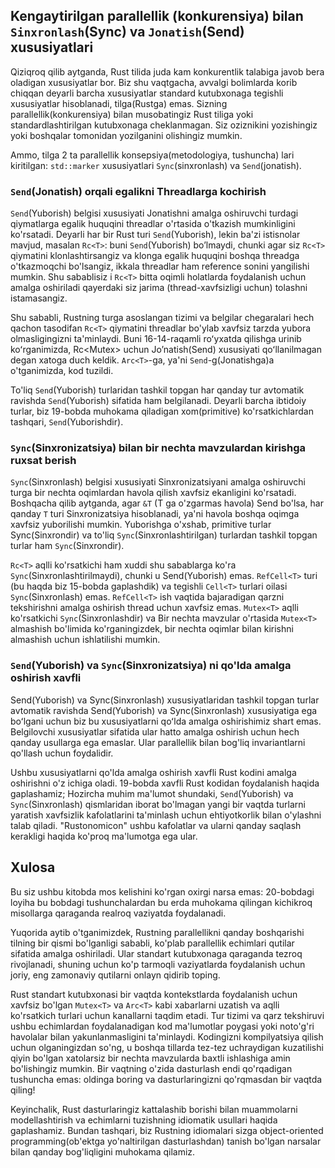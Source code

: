 ## Kengaytirilgan parallellik (konkurensiya) bilan `Sinxronlash`(Sync) va  `Jonatish`(Send) xususiyatlari

Qiziqroq qilib aytganda, Rust tilida juda kam konkurentlik talabiga javob bera oladigan xususiyatlar bor. Biz shu vaqtgacha, avvalgi bolimlarda korib
chiqqan deyarli barcha xususiyatlar standard kutubxonaga tegishli xususiyatlar hisoblanadi, tilga(Rustga) emas. Sizning parallellik(konkurensiya) bilan
musobatingiz Rust tiliga yoki standardlashtirilgan kutubxonaga cheklanmagan. Siz oziznikini yozishingiz yoki boshqalar tomonidan yozilganini olishingiz
mumkin.

Ammo, tilga 2 ta parallellik konsepsiya(metodologiya, tushuncha) lari kiritilgan:
`std::marker`  xususiyatlari `Sync`(sinxronlash) va `Send`(jonatish).

### `Send`(Jonatish) orqali egalikni Threadlarga kochirish

`Send`(Yuborish) belgisi xususiyati Jonatishni amalga oshiruvchi turdagi qiymatlarga egalik huquqini threadlar o'rtasida o'tkazish mumkinligini
ko'rsatadi. Deyarli har bir Rust turi `Send`(Yuborish), lekin ba'zi istisnolar mavjud, masalan `Rc<T>`: buni `Send`(Yuborish) bo’lmaydi, chunki agar siz
`Rc<T>` qiymatini klonlashtirsangiz va klonga egalik huquqini boshqa threadga o'tkazmoqchi bo'lsangiz, ikkala threadlar ham reference sonini yangilishi
mumkin. Shu sabablisiz i `Rc<T>`  bitta oqimli holatlarda foydalanish uchun amalga oshiriladi qayerdaki siz jarima (thread-xavfsizligi uchun) tolashni
istamasangiz.

Shu sababli, Rustning turga asoslangan tizimi va belgilar chegaralari hech qachon tasodifan `Rc<T>` qiymatini threadlar bo'ylab xavfsiz tarzda yubora
olmasligingizni ta'minlaydi. Buni 16-14-raqamli roʻyxatda qilishga urinib koʻrganimizda, Rc<Mutex<i32>> uchun Jo’natish(Send)  xususiyati qoʻllanilmagan
degan xatoga duch keldik. `Arc<T>`-ga, ya'ni `Send`-g(Jonatishga)a o'tganimizda, kod tuzildi.

To'liq `Send`(Yuborish) turlaridan tashkil topgan har qanday tur avtomatik ravishda `Send`(Yuborish) sifatida ham belgilanadi. Deyarli barcha ibtidoiy
turlar, biz 19-bobda muhokama qiladigan xom(primitive) ko'rsatkichlardan tashqari, `Send`(Yuborishdir).

### `Sync`(Sinxronizatsiya) bilan bir nechta mavzulardan kirishga ruxsat berish

`Sync`(Sinxronlash) belgisi xususiyati Sinxronizatsiyani amalga oshiruvchi turga bir nechta oqimlardan havola qilish xavfsiz ekanligini ko'rsatadi.
Boshqacha qilib aytganda, agar `&T` (T ga o'zgarmas havola) Send bo'lsa, har qanday `T` turi Sinxronizatsiya hisoblanadi, ya'ni havola boshqa oqimga
xavfsiz yuborilishi mumkin. Yuborishga o'xshab, primitive turlar Sync(Sinxrondir) va to'liq `Sync`(Sinxronlashtirilgan) turlardan tashkil topgan turlar
ham `Sync`(Sinxrondir).

`Rc<T>` aqlli ko'rsatkichi ham xuddi shu sabablarga ko'ra `Sync`(Sinxronlashtirilmaydi), chunki u Send(Yuborish) emas. `RefCell<T>` turi (bu haqda biz
15-bobda gaplashdik) va tegishli `Cell<T>` turlari oilasi `Sync`(Sinxronlash) emas. `RefCell<T>` ish vaqtida bajaradigan qarzni tekshirishni amalga
oshirish thread uchun xavfsiz emas. `Mutex<T>` aqlli ko'rsatkichi `Sync`(Sinxronlashdir) va Bir nechta mavzular o'rtasida `Mutex<T>` almashish bo'limida
ko'rganingizdek, bir nechta oqimlar bilan kirishni almashish uchun ishlatilishi mumkin.

### `Send`(Yuborish) va `Sync`(Sinxronizatsiya) ni qo'lda amalga oshirish xavfli

Send(Yuborish) va Sync(Sinxronlash) xususiyatlaridan tashkil topgan turlar avtomatik ravishda Send(Yuborish) va Sync(Sinxronlash) xususiyatiga ega
boʻlgani uchun biz bu xususiyatlarni qoʻlda amalga oshirishimiz shart emas. Belgilovchi xususiyatlar sifatida ular hatto amalga oshirish uchun hech
qanday usullarga ega emaslar. Ular parallellik bilan bog'liq invariantlarni qo'llash uchun foydalidir.

Ushbu xususiyatlarni qo'lda amalga oshirish xavfli Rust kodini amalga oshirishni o'z ichiga oladi. 19-bobda xavfli Rust kodidan foydalanish haqida
gaplashamiz; Hozircha muhim ma'lumot shundaki, `Send`(Yuborish) va `Sync`(Sinxronlash) qismlaridan iborat bo'lmagan yangi bir vaqtda turlarni yaratish
xavfsizlik kafolatlarini ta'minlash uchun ehtiyotkorlik bilan o'ylashni talab qiladi. "Rustonomicon" ushbu kafolatlar va ularni qanday saqlash kerakligi
haqida ko'proq ma'lumotga ega ular.

## Xulosa

Bu siz ushbu kitobda mos kelishini ko'rgan oxirgi narsa emas: 20-bobdagi loyiha bu bobdagi tushunchalardan bu erda muhokama qilingan kichikroq misollarga
qaraganda realroq vaziyatda foydalanadi.

Yuqorida aytib o'tganimizdek, Rustning parallellikni qanday boshqarishi tilning bir qismi bo'lganligi sababli, ko'plab parallellik echimlari qutilar
sifatida amalga oshiriladi. Ular standart kutubxonaga qaraganda tezroq rivojlanadi, shuning uchun ko'p tarmoqli vaziyatlarda foydalanish uchun joriy, eng
zamonaviy qutilarni onlayn qidirib toping.

Rust standart kutubxonasi bir vaqtda kontekstlarda foydalanish uchun xavfsiz bo'lgan `Mutex<T>` va `Arc<T>` kabi xabarlarni uzatish va aqlli ko'rsatkich
turlari uchun kanallarni taqdim etadi. Tur tizimi va qarz tekshiruvi ushbu echimlardan foydalanadigan kod ma'lumotlar poygasi yoki noto'g'ri havolalar
bilan yakunlanmasligini ta'minlaydi. Kodingizni kompilyatsiya qilish uchun olganingizdan so'ng, u boshqa tillarda tez-tez uchraydigan kuzatilishi qiyin
bo'lgan xatolarsiz bir nechta mavzularda baxtli ishlashiga amin bo'lishingiz mumkin. Bir vaqtning o'zida dasturlash endi qo'rqadigan tushuncha emas:
oldinga boring va dasturlaringizni qo'rqmasdan bir vaqtda qiling!

Keyinchalik, Rust dasturlaringiz kattalashib borishi bilan muammolarni modellashtirish va echimlarni tuzishning idiomatik usullari haqida gaplashamiz.
Bundan tashqari, biz Rustning idiomalari sizga object-oriented programming(ob'ektga yo'naltirilgan dasturlashdan) tanish bo'lgan narsalar bilan qanday
bog'liqligini muhokama qilamiz.

[sharing-a-mutext-between-multiple-threads]:
ch16-03-shared-state.html#sharing-a-mutext-between-multiple-threads
[nomicon]: ../nomicon/index.html

[sharing-a-mutext-between-multiple-threads]:
ch16-03-shared-state.html#sharing-a-mutext-between-multiple-threads
[nomicon]: ../nomicon/index.html
